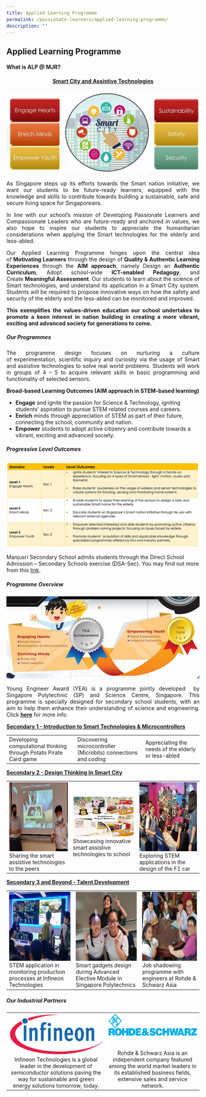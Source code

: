 ```yaml
---
title: Applied Learning Programme
permalink: /passionate-learners/applied-learning-programme/
description: ""
---
```

## **Applied Learning Programme**

#### **What is ALP @ MJR?**

#### <center><u>**Smart City and Assistive Technologies**</u></center>

![](/images/Passionate%20Learners/Applied%20Learning%20Programme/ALP_1.jpeg)


<p style="text-align: justify;">As Singapore steps up its efforts towards the Smart nation initiative, we want our students to be future-ready learners, equipped with the knowledge and skills to contribute towards building a sustainable, safe and secure living space for Singaporeans.</p>

<p style="text-align: justify;">In line with our school’s mission of Developing Passionate Learners and Compassionate Leaders who are future-ready and anchored in values, we also hope to inspire our students to appreciate the humanitarian considerations when applying the Smart technologies for the elderly and less-abled.  </p>

<p style="text-align: justify;">Our Applied Learning Programme hinges upon the central idea of <b>Motivating Learners</b> through the design of <b>Quality & Authentic Learning Experiences</b> through the <b>AIM approach</b>, namely Design an <b>Authentic Curriculum</b>, Adopt school-wide <b>ICT-enabled Pedagogy</b>, and Create <b>Meaningful Assessment</b>. Our students to learn about the science of Smart technologies, and understand its application in a Smart City system. Students will be required to propose innovative ways on how the safety and security of the elderly and the less-abled can be monitored and improved.</p>

<p style="text-align: justify;"><b>This exemplifies the values-driven education our school undertakes to promote a keen interest in nation building in creating a more vibrant, exciting and advanced society for generations to come.</b></p>

##### **Our Programmes** 

<p style="text-align: justify;">The programme design focuses on nurturing a culture of experimentation, scientific inquiry and curiosity via the usage of Smart and assistive technologies to solve real world problems. Students will work in groups of 4 – 5 to acquire relevant skills in basic programming and functionality of selected sensors. </p>

**Broad-based Learning Outcomes (AIM approach in STEM-based learning)**

*   **Engage** and ignite the passion for Science & Technology, igniting students’ aspiration to pursue STEM related courses and careers.
*   **Enrich** minds through appreciation of STEM as part of their future, connecting the school, community and nation.
*   **Empower** students to adopt active citizenry and contribute towards a vibrant, exciting and advanced society.


##### **Progressive Level Outcomes**

<a href="/images/Passionate%20Learners/Applied%20Learning%20Programme/Progressive%20Level%20Outcomes.jpg" target = "_blank"> <img src="/images/Passionate%20Learners/Applied%20Learning%20Programme/Progressive%20Level%20Outcomes.jpg"></a>


Manjusri Secondary School admits students through the Direct School Admission – Secondary Schools exercise (DSA-Sec). You may find out more from this [link](/discover-manjusri/direct-school-admission/introduction-to-dsa-sec-at-manjusri/).

##### **Programme Overview**

![](/images/Passionate%20Learners/Applied%20Learning%20Programme/ALP_yea.png)

<p style="text-align: justify;">Young Engineer Award (YEA) is a programme jointly developed  by Singapore Polytechnic (SP) and Science Centre, Singapore. This programme is specially designed for secondary school students, with an aim to help them enhance their understanding of science and engineering. Click <a href="https://www.sp.edu.sg/engineering-cluster/eee/secondary-school-students/young-engineer-award" target="_blank"><b>here</b></a> for more info.</p>

<b><u>Secondary 1 - Introduction to Smart Technologies & Microcontrollers</u></b>

|   |   |   |
|---|-----|------|
| Developing computational thinking through Potato Pirate Card game | Discovering microcontroller (Microbits) connections and coding 	  |  Appreciating the needs of the elderly or less-abled |


<b><u>Secondary 2 - Design Thinking In Smart City
</u></b>

|   |   |   |
|-----|-----|------|
|<img src="/images/Passionate%20Learners/Applied%20Learning%20Programme/alp_new4.png" style="width:300px; height:180px" />Sharing the smart assistive technologies to the peers	  |<img src="/images/Passionate%20Learners/Applied%20Learning%20Programme/alp_new5.png" style="width:300px; height:180=px"/>Showcasing innovative smart assistive technologies to school  | <img src="/images/Passionate%20Learners/Applied%20Learning%20Programme/alp_new6.png" style="width:300px; height:180px" />Exploring STEM applications in the design of the F1 car     |

<b><u>Secondary 3 and Beyond - Talent Development
</u></b>

|   |   |   |
|---|---|---|
| <img src="/images/Passionate%20Learners/Applied%20Learning%20Programme/alp_new7.png" style="width:300px; height:180px" />  STEM application in monitoring production processes at Infineon Technologies |<img src="/images/Passionate%20Learners/Applied%20Learning%20Programme/alp_new8.png" style="width:300px; height:180px" />   Smart gadgets design during Advanced Elective Module in Singapore Polytechnics   | <img src="/images/Passionate%20Learners/Applied%20Learning%20Programme/alp_new9.png" style="width:300px; height:180px" /> Job shadowing programme with engineers at Rohde & Schwarz Asia  |

##### Our Industrial Partners


|   |   |
|:-----:|:------:|
| ![](/images/Passionate%20Learners/Applied%20Learning%20Programme/Infineon%20Technologies.png) <br> Infineon Technologies is a global leader in the development of semiconductor solutions paving the way for sustainable and green energy solutions tomorrow, today. | ![](/images/Passionate%20Learners/Applied%20Learning%20Programme/Rohde&Schwarz.png) <br><br> <br>  Rohde & Schwarz Asia is an independent company featured among the world market leaders in its established business fields, extensive sales and service network. |